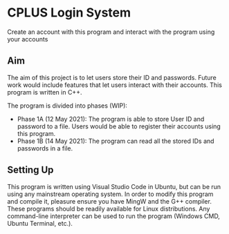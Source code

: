 # CPLUS Login System
Create an account with this program and interact with the program using your accounts
## Aim
The aim of this project is to let users store their ID and passwords. Future work would include features that let users interact with their accounts. This program is written in C++.

The program is divided into phases (WIP):
* Phase 1A (12 May 2021): The program is able to store User ID and password to a file. Users would be able to register their accounts using this program.
* Phase 1B (14 May 2021): The program can read all the stored IDs and passwords in a file.

## Setting Up
This program is written using Visual Studio Code in Ubuntu, but can be run using any mainstream operating system. 
In order to modify this program and compile it, pleasure ensure you have MingW and the G++ compiler. These programs should be readily available for Linux distributions.
Any command-line interpreter can be used to run the program (Windows CMD, Ubuntu Terminal, etc.).
